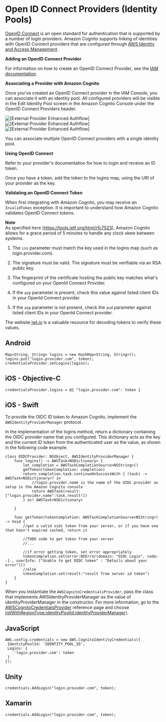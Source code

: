 # Open ID Connect Providers \(Identity Pools\)<a name="open-id"></a>

[OpenID Connect](http://openid.net/connect/) is an open standard for authentication that is supported by a number of login providers\. Amazon Cognito supports linking of identities with OpenID Connect providers that are configured through [AWS Identity and Access Management](http://aws.amazon.com/iam/)\.

**Adding an OpenID Connect Provider**

For information on how to create an OpenID Connect Provider, see the [IAM documentation](https://docs.aws.amazon.com/IAM/latest/UserGuide/identity-providers-oidc.html)\.

**Associating a Provider with Amazon Cognito**

Once you've created an OpenID Connect provider in the IAM Console, you can associate it with an identity pool\. All configured providers will be visible in the Edit Identity Pool screen in the Amazon Cognito Console under the OpenID Connect Providers header\.

![\[External Provider Enhanced Authflow\]](http://docs.aws.amazon.com/cognito/latest/developerguide/)![\[External Provider Enhanced Authflow\]](http://docs.aws.amazon.com/cognito/latest/developerguide/)![\[External Provider Enhanced Authflow\]](http://docs.aws.amazon.com/cognito/latest/developerguide/)

You can associate multiple OpenID Connect providers with a single identity pool\.

**Using OpenID Connect**

Refer to your provider's documentation for how to login and receive an ID token\.

Once you have a token, add the token to the logins map, using the URI of your provider as the key\.

**Validating an OpenID Connect Token**

When first integrating with Amazon Cognito, you may receive an `InvalidToken` exception\. It is important to understand how Amazon Cognito validates OpenID Connect tokens\.

**Note**  
As specified here \([https://tools\.ietf\.org/html/rfc7523](https://tools.ietf.org/html/rfc7523)\), Amazon Cognito allows for a grace period of 5 minutes to handle any clock skew between systems\.

1. The `iss` parameter must match the key used in the logins map \(such as login\.provider\.com\)\.

1. The signature must be valid\. The signature must be verifiable via an RSA public key\.

1. The fingerprint of the certificate hosting the public key matches what's configured on your OpenId Connect Provider\.

1. If the `azp` parameter is present, check this value against listed client IDs in your OpenId Connect provider\.

1. If the `azp` parameter is not present, check the `aud` parameter against listed client IDs in your OpenId Connect provider\.

The website [jwt\.io](http://jwt.io/) is a valuable resource for decoding tokens to verify these values\.

## Android<a name="set-up-open-id-1.android"></a>

```
Map<String, String> logins = new HashMap<String, String>();
logins.put("login.provider.com", token);
credentialsProvider.setLogins(logins);
```

## iOS \- Objective\-C<a name="set-up-open-id-1.ios-objc"></a>

```
credentialsProvider.logins = @{ "login.provider.com": token }
```

## iOS \- Swift<a name="set-up-open-id-1.ios-swift"></a>

To provide the OIDC ID token to Amazon Cognito, implement the `AWSIdentityProviderManager` protocol\.

In the implementation of the logins method, return a dictionary containing the OIDC provider name that you configured\. This dictionary acts as the key and the current ID token from the authenticated user as the value, as shown in the following code example\.

```
class OIDCProvider: NSObject, AWSIdentityProviderManager {
    func logins() -> AWSTask<NSDictionary> {
        let completion = AWSTaskCompletionSource<NSString>()
        getToken(tokenCompletion: completion)
        return completion.task.continueOnSuccessWith { (task) -> AWSTask<NSDictionary>? in
            //login.provider.name is the name of the OIDC provider as setup in the Amazon Cognito console
            return AWSTask(result:["login.provider.name":task.result!])
        } as! AWSTask<NSDictionary>

    }

    func getToken(tokenCompletion: AWSTaskCompletionSource<NSString>) -> Void {
        //get a valid oidc token from your server, or if you have one that hasn't expired cached, return it

        //TODO code to get token from your server
        //...

        //if error getting token, set error appropriately
        tokenCompletion.set(error:NSError(domain: "OIDC Login", code: -1 , userInfo: ["Unable to get OIDC token" : "Details about your error"]))
        //else
        tokenCompletion.set(result:"result from server id token")
    }
}
```

When you instantiate the `AWSCognitoCredentialsProvider`, pass the class that implements AWSIdentityProviderManager as the value of identityProviderManager in the constructor\. For more information, go to the [AWSCognitoCredentialsProvider](http://docs.aws.amazon.com/AWSiOSSDK/latest/Classes/AWSCognitoCredentialsProvider.html) reference page and choose [initWithRegionType:identityPoolId:identityProviderManager](http://docs.aws.amazon.com/AWSiOSSDK/latest/Classes/AWSCognitoCredentialsProvider.html#/api/name/initWithRegionType:identityPoolId:identityProviderManager:)\.

## JavaScript<a name="set-up-open-id-1.javascript"></a>

```
AWS.config.credentials = new AWS.CognitoIdentityCredentials({
 IdentityPoolId: 'IDENTITY_POOL_ID',
 Logins: {
    'login.provider.com': token
 }
});
```

## Unity<a name="set-up-open-id-1.unity"></a>

```
credentials.AddLogin("login.provider.com", token);
```

## Xamarin<a name="set-up-open-id-1.xamarin"></a>

```
credentials.AddLogin("login.provider.com", token);
```